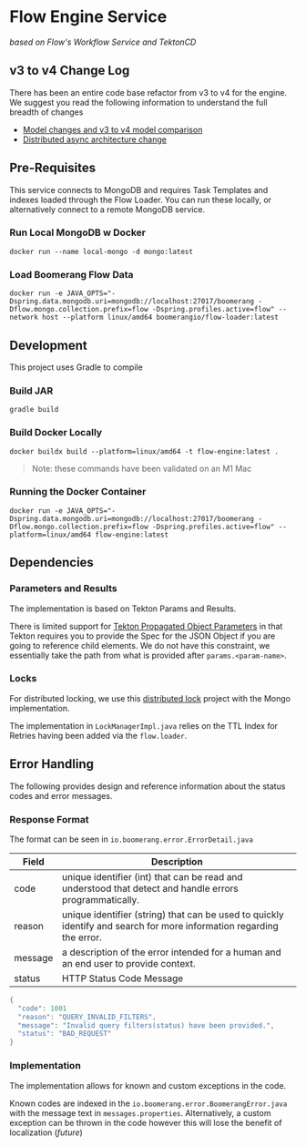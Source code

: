 # Flow Engine Service

_based on Flow's Workflow Service and TektonCD_

## v3 to v4 Change Log

There has been an entire code base refactor from v3 to v4 for the engine. We suggest you read the following information to understand the full breadth of changes

- [Model changes and v3 to v4 model comparison](https://github.com/boomerang-io/roadmap/issues/368)
- [Distributed async architecture change](https://github.com/boomerang-io/architecture/tree/feat-v4)

## Pre-Requisites

This service connects to MongoDB and requires Task Templates and indexes loaded through the Flow Loader. You can run these locally, or alternatively connect to a remote MongoDB service.

### Run Local MongoDB w Docker

```
docker run --name local-mongo -d mongo:latest
```

### Load Boomerang Flow Data

```
docker run -e JAVA_OPTS="-Dspring.data.mongodb.uri=mongodb://localhost:27017/boomerang -Dflow.mongo.collection.prefix=flow -Dspring.profiles.active=flow" --network host --platform linux/amd64 boomerangio/flow-loader:latest
```

## Development

This project uses Gradle to compile

### Build JAR

```
gradle build
```

### Build Docker Locally

```
docker buildx build --platform=linux/amd64 -t flow-engine:latest .
```

> Note: these commands have been validated on an M1 Mac

### Running the Docker Container

```
docker run -e JAVA_OPTS="-Dspring.data.mongodb.uri=mongodb://localhost:27017/boomerang -Dflow.mongo.collection.prefix=flow -Dspring.profiles.active=flow" --platform=linux/amd64 flow-engine:latest 
```

## Dependencies

### Parameters and Results

The implementation is based on Tekton Params and Results.

There is limited support for [Tekton Propagated Object Parameters](https://tekton.dev/docs/pipelines/taskruns/#propagated-object-parameters) in that Tekton requires you to provide the Spec for the JSON Object if you are going to reference child elements. We do not have this constraint, we essentially take the path from what is provided after `params.<param-name>`. 

### Locks

For distributed locking, we use this [distributed lock](https://github.com/alturkovic/distributed-lock) project with the Mongo implementation.

The implementation in `LockManagerImpl.java` relies on the TTL Index for Retries having been added via the `flow.loader`.

## Error Handling

The following provides design and reference information about the status codes and error messages.

### Response Format

The format can be seen in `io.boomerang.error.ErrorDetail.java`

| Field | Description|
| --- | --- |
| code | unique identifier (int) that can be read and understood that detect and handle errors programmatically. |
| reason | unique identifier (string) that can be used to quickly identify and search for more information regarding the error. |
| message | a description of the error intended for a human and an end user to provide context. |
| status | HTTP Status Code Message |


```java
{
  "code": 1001
  "reason": "QUERY_INVALID_FILTERS",
  "message": "Invalid query filters(status) have been provided.",
  "status": "BAD_REQUEST"
}
```

### Implementation

The implementation allows for known and custom exceptions in the code.

Known codes are indexed in the `io.boomerang.error.BoomerangError.java` with the message text in `messages.properties`. Alternatively, a custom exception can be thrown in the code however this will lose the benefit of localization (_future_)

